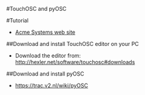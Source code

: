 #TouchOSC and pyOSC

#Tutorial

* [Acme Systems web site](http://www.acmesystems.it/osc)

##Download and install TouchOSC editor on your PC

* Download the editor from: http://hexler.net/software/touchosc#downloads

##Download and install pyOSC

* https://trac.v2.nl/wiki/pyOSC

